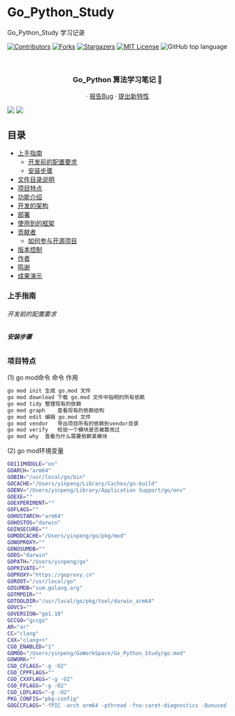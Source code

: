 # Go_Python_Study

Go_Python_Study 学习记录

<!-- PROJECT SHIELDS -->

[![Contributors][contributors-shield]][contributors-url]
[![Forks][forks-shield]][forks-url]
[![Stargazers][stars-shield]][stars-url]
[![MIT License][license-shield]][license-url]
![GitHub top language](https://img.shields.io/github/languages/top/hakusai22/Go_Python_Study?style=for-the-badge)

<!-- PROJECT LOGO -->
<br />



<p align="center">
    <a href="https://github.com/hakusai22/Go_Python_Study/">
    </a>
    <h3 align="center">Go_Python 算法学习笔记 🔞</h3>
  <p align="center">
    ·
    <a href="https://github.com/hakusai22/Go_Python_Study/issues">报告Bug</a>
    ·
    <a href="https://github.com/hakusai22/Go_Python_Study/issues">提出新特性</a>
  </p>


<img src="https://fastly.jsdelivr.net/gh/hakusai22/Go_Python_Study-study/al.png"/>
<img src="https://fastly.jsdelivr.net/gh/hakusai22/Go_Python_Study/code_language.png"/>

<!-- links -->

[your-project-path]:hakusai22/Go_Python_Study

[contributors-shield]: https://img.shields.io/github/contributors/hakusai22/Go_Python_Study.svg?style=for-the-badge

[contributors-url]: https://github.com/hakusai22/Go_Python_Study/graphs/contributors

[forks-shield]: https://img.shields.io/github/forks/hakusai22/Go_Python_Study.svg?style=for-the-badge

[forks-url]: https://github.com/hakusai22/Go_Python_Study/network/members

[stars-shield]: https://img.shields.io/github/stars/hakusai22/Go_Python_Study.svg?style=for-the-badge

[stars-url]: https://github.com/hakusai22/Go_Python_Study/stargazers

[issues-shield]: https://img.shields.io/github/issues/hakusai22/Go_Python_Study.svg?style=for-the-badge

[issues-url]: https://img.shields.io/github/issues/hakusai22/Go_Python_Study.svg

[license-shield]: https://img.shields.io/github/license/hakusai22/Go_Python_Study.svg?style=for-the-badge

[license-url]: https://github.com/hakusai22/Go_Python_Study/blob/master/LICENSE

[linkedin-shield]: https://img.shields.io/badge/-LinkedIn-black.svg?style=for-the-badge&logo=linkedin&colorB=555

[linkedin-url]: https://linkedin.com/in/xxxx


## 目录

- [上手指南](#上手指南)
    - [开发前的配置要求](#开发前的配置要求)
    - [安装步骤](#安装步骤)
- [文件目录说明](#文件目录说明)
- [项目特点](#项目特点)
- [功能介绍](#功能介绍)
- [开发的架构](#开发的架构)
- [部署](#部署)
- [使用到的框架](#使用到的框架)
- [贡献者](#贡献者)
    - [如何参与开源项目](#如何参与开源项目)
- [版本控制](#版本控制)
- [作者](#作者)
- [鸣谢](#鸣谢)
- [成果演示](#成果演示)

### 上手指南

###### 开发前的配置要求

###### **安装步骤**

### 项目特点

(1) go mod命令
命令 作用

```bash
go mod init	生成 go.mod 文件
go mod download	下载 go.mod 文件中指明的所有依赖
go mod tidy	整理现有的依赖
go mod graph	查看现有的依赖结构
go mod edit	编辑 go.mod 文件
go mod vendor	导出项目所有的依赖到vendor目录
go mod verify	校验一个模块是否被篡改过
go mod why	查看为什么需要依赖某模块
```

(2) go mod环境变量

```bash
GO111MODULE="on"
GOARCH="arm64"
GOBIN="/usr/local/go/bin"
GOCACHE="/Users/yinpeng/Library/Caches/go-build"
GOENV="/Users/yinpeng/Library/Application Support/go/env"
GOEXE=""
GOEXPERIMENT=""
GOFLAGS=""
GOHOSTARCH="arm64"
GOHOSTOS="darwin"
GOINSECURE=""
GOMODCACHE="/Users/yinpeng/go/pkg/mod"
GONOPROXY=""
GONOSUMDB=""
GOOS="darwin"
GOPATH="/Users/yinpeng/go"
GOPRIVATE=""
GOPROXY="https://goproxy.cn"
GOROOT="/usr/local/go"
GOSUMDB="sum.golang.org"
GOTMPDIR=""
GOTOOLDIR="/usr/local/go/pkg/tool/darwin_arm64"
GOVCS=""
GOVERSION="go1.18"
GCCGO="gccgo"
AR="ar"
CC="clang"
CXX="clang++"
CGO_ENABLED="1"
GOMOD="/Users/yinpeng/GoWorkSpace/Go_Python_Study/go.mod"
GOWORK=""
CGO_CFLAGS="-g -O2"
CGO_CPPFLAGS=""
CGO_CXXFLAGS="-g -O2"
CGO_FFLAGS="-g -O2"
CGO_LDFLAGS="-g -O2"
PKG_CONFIG="pkg-config"
GOGCCFLAGS="-fPIC -arch arm64 -pthread -fno-caret-diagnostics -Qunused-arguments -fmessage-length=0 -fdebug-prefix-map=/var/folders/_z/tcz_9b2s48sf10q0bt80q9r40000gn/T/go-build1770543171=/tmp/go-build -gno-record-gcc-switches -fno-common"
```